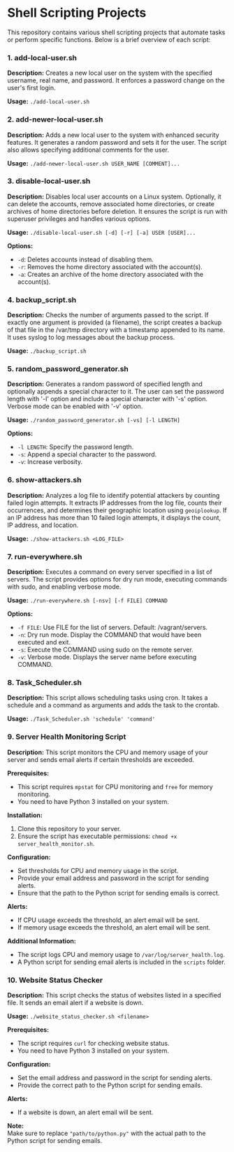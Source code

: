 # Shell Scripting Projects

This repository contains various shell scripting projects that automate tasks or perform specific functions. Below is a brief overview of each script:

### 1. add-local-user.sh

**Description:** Creates a new local user on the system with the specified username, real name, and password. It enforces a password change on the user's first login.

**Usage:** `./add-local-user.sh`

### 2. add-newer-local-user.sh

**Description:** Adds a new local user to the system with enhanced security features. It generates a random password and sets it for the user. The script also allows specifying additional comments for the user.

**Usage:** `./add-newer-local-user.sh USER_NAME [COMMENT]...`

### 3. disable-local-user.sh

**Description:** Disables local user accounts on a Linux system. Optionally, it can delete the accounts, remove associated home directories, or create archives of home directories before deletion. It ensures the script is run with superuser privileges and handles various options.

**Usage:** `./disable-local-user.sh [-d] [-r] [-a] USER [USER]...`

**Options:**  
- `-d`: Deletes accounts instead of disabling them.
- `-r`: Removes the home directory associated with the account(s).
- `-a`: Creates an archive of the home directory associated with the account(s).

### 4. backup_script.sh

**Description:** Checks the number of arguments passed to the script. If exactly one argument is provided (a filename), the script creates a backup of that file in the /var/tmp directory with a timestamp appended to its name. It uses syslog to log messages about the backup process.

**Usage:** `./backup_script.sh`

### 5. random_password_generator.sh

**Description:** Generates a random password of specified length and optionally appends a special character to it. The user can set the password length with '-l' option and include a special character with '-s' option. Verbose mode can be enabled with '-v' option.

**Usage:** `./random_password_generator.sh [-vs] [-l LENGTH]`

**Options:**  
- `-l LENGTH`: Specify the password length.
- `-s`: Append a special character to the password.
- `-v`: Increase verbosity.

### 6. show-attackers.sh

**Description:** Analyzes a log file to identify potential attackers by counting failed login attempts. It extracts IP addresses from the log file, counts their occurrences, and determines their geographic location using `geoiplookup`. If an IP address has more than 10 failed login attempts, it displays the count, IP address, and location.

**Usage:** `./show-attackers.sh <LOG_FILE>`

### 7. run-everywhere.sh

**Description:** Executes a command on every server specified in a list of servers. The script provides options for dry run mode, executing commands with sudo, and enabling verbose mode.

**Usage:** `./run-everywhere.sh [-nsv] [-f FILE] COMMAND`

**Options:**  
- `-f FILE`: Use FILE for the list of servers. Default: /vagrant/servers.
- `-n`: Dry run mode. Display the COMMAND that would have been executed and exit.
- `-s`: Execute the COMMAND using sudo on the remote server.
- `-v`: Verbose mode. Displays the server name before executing COMMAND.

### 8. Task_Scheduler.sh

**Description:** This script allows scheduling tasks using cron. It takes a schedule and a command as arguments and adds the task to the crontab.

**Usage:** `./Task_Scheduler.sh 'schedule' 'command'`

### 9. Server Health Monitoring Script

**Description:** This script monitors the CPU and memory usage of your server and sends email alerts if certain thresholds are exceeded.

**Prerequisites:**
- This script requires `mpstat` for CPU monitoring and `free` for memory monitoring.
- You need to have Python 3 installed on your system.

**Installation:**
1. Clone this repository to your server.
2. Ensure the script has executable permissions: `chmod +x server_health_monitor.sh`.

**Configuration:**
- Set thresholds for CPU and memory usage in the script.
- Provide your email address and password in the script for sending alerts.
- Ensure that the path to the Python script for sending emails is correct.

**Alerts:**
- If CPU usage exceeds the threshold, an alert email will be sent.
- If memory usage exceeds the threshold, an alert email will be sent.

**Additional Information:**
- The script logs CPU and memory usage to `/var/log/server_health.log`.
- A Python script for sending email alerts is included in the `scripts` folder.

### 10. Website Status Checker

**Description:** This script checks the status of websites listed in a specified file. It sends an email alert if a website is down.

**Usage:** `./website_status_checker.sh <filename>`

**Prerequisites:**
- The script requires `curl` for checking website status.
- You need to have Python 3 installed on your system.

**Configuration:**
- Set the email address and password in the script for sending alerts.
- Provide the correct path to the Python script for sending emails.

**Alerts:**
- If a website is down, an alert email will be sent.

**Note:**  
Make sure to replace `"path/to/python.py"` with the actual path to the Python script for sending emails.


